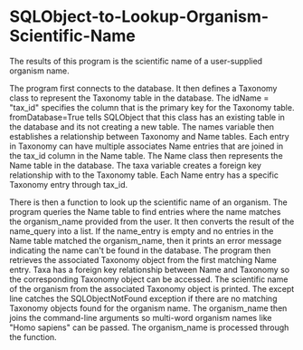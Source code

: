 # SQLObject-to-Lookup-Organism-Scientific-Name

The results of this program is the scientific name of a user-supplied organism name.

The program first connects to the database.  It then defines a Taxonomy class to represent the Taxonomy table in the database.  The idName = "tax_id" specifies the column that is the primary key for the Taxonomy table.  fromDatabase=True tells SQLObject that this class has an existing table in the database and its not creating a new table.  The names variable then establishes a relationship between Taxonomy and Name tables.  Each entry in Taxonomy can have multiple associates Name entries that are joined in the tax_id column in the Name table.  The Name class then represents the Name table in the database.  The taxa variable creates a foreign key relationship with to the Taxonomy table.  Each Name entry has a specific Taxonomy entry through tax_id.

There is then a function to look up the scientific name of an organism.  The program queries the Name table to find entries where the name matches the organism_name provided from the user.  It then converts the result of the name_query into a list.  If the name_entry is empty and no entries in the Name table matched the organism_name, then it prints an error message indicating the name can't be found in the database.  The program then retrieves the associated Taxonomy object from the first matching Name entry.  Taxa has a foreign key relationship between Name and Taxonomy so the corresponding Taxonomy object can be accessed.  The scientific name of the organism from the associated Taxonomy object is printed.  The except line catches the SQLObjectNotFound exception if there are no matching Taxonomy objects found for the organism name.  The organism_name then joins the command-line arguments so multi-word organism names like "Homo sapiens" can be passed.  The organism_name is processed through the function.
